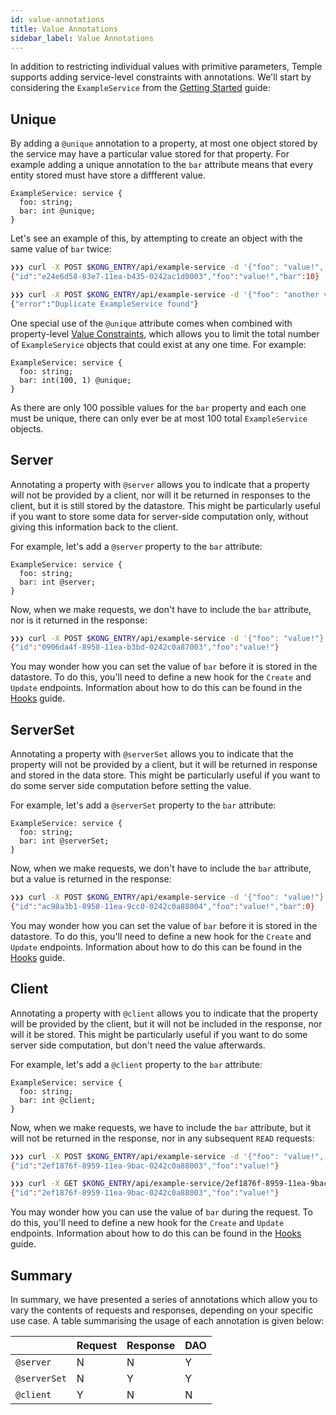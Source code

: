 ```yaml
---
id: value-annotations
title: Value Annotations 
sidebar_label: Value Annotations 
---
```


In addition to restricting individual values with primitive parameters, Temple supports adding service-level constraints with annotations.
We'll start by considering the `ExampleService` from the [Getting Started](../getting-started) guide:

## Unique
By adding a `@unique` annotation to a property, at most one object stored by the service may have a particular value stored for that property.
For example adding a unique annotation to the `bar` attribute means that every entity stored must have store a diffferent value.

```
ExampleService: service {
  foo: string;
  bar: int @unique;
}
```

Let's see an example of this, by attempting to create an object with the same value of `bar` twice:
```bash
❯❯❯ curl -X POST $KONG_ENTRY/api/example-service -d '{"foo": "value!", "bar": 10}'
{"id":"e24e6d58-83e7-11ea-b435-0242ac1d0003","foo":"value!","bar":10}

❯❯❯ curl -X POST $KONG_ENTRY/api/example-service -d '{"foo": "another value!", "bar": 10}'
{"error":"Duplicate ExampleService found"}
```

One special use of the `@unique` attribute comes when combined with property-level [Value Constraints](value-constraints), which allows you to limit the total number of `ExampleService` objects that could exist at any one time.
For example:
```
ExampleService: service {
  foo: string;
  bar: int(100, 1) @unique;
}
```

As there are only 100 possible values for the `bar` property and each one must be unique, there can only ever be at most 100 total `ExampleService` objects.

## Server
Annotating a property with `@server` allows you to indicate that a property will not be provided by a client, nor will it be returned in responses to the client, but it is still stored by the datastore.
This might be particularly useful if you want to store some data for server-side computation only, without giving this information back to the client.

For example, let's add a `@server` property to the `bar` attribute:
```
ExampleService: service {
  foo: string;
  bar: int @server;
}
```

Now, when we make requests, we don't have to include the `bar` attribute, nor is it returned in the response:
```bash
❯❯❯ curl -X POST $KONG_ENTRY/api/example-service -d '{"foo": "value!"}'
{"id":"0906da4f-8958-11ea-b3bd-0242c0a87003","foo":"value!"}
```
You may wonder how you can set the value of `bar` before it is stored in the datastore.
To do this, you'll need to define a new hook for the `Create` and `Update` endpoints.
Information about how to do this can be found in the [Hooks](hooks) guide.

## ServerSet
Annotating a property with `@serverSet` allows you to indicate that the property will not be provided by a client, but it will be returned in response and stored in the data store.
This might be particularly useful if you want to do some server side computation before setting the value.

For example, let's add a `@serverSet` property to the `bar` attribute:
```
ExampleService: service {
  foo: string;
  bar: int @serverSet;
}
```

Now, when we make requests, we don't have to include the `bar` attribute, but a value is returned in the response:
```bash
❯❯❯ curl -X POST $KONG_ENTRY/api/example-service -d '{"foo": "value!"}'
{"id":"ac98a3b1-8958-11ea-9cc0-0242c0a88004","foo":"value!","bar":0}
```
You may wonder how you can set the value of `bar` before it is stored in the datastore.
To do this, you'll need to define a new hook for the `Create` and `Update` endpoints.
Information about how to do this can be found in the [Hooks](hooks) guide.

## Client
Annotating a property with `@client` allows you to indicate that the property will be provided by the client, but it will not be included in the response, nor will it be stored.
This might be particularly useful if you want to do some server side computation, but don't need the value afterwards.

For example, let's add a `@client` property to the `bar` attribute:
```
ExampleService: service {
  foo: string;
  bar: int @client;
}
```

Now, when we make requests, we have to include the `bar` attribute, but it will not be returned in the response, nor in any subsequent `READ` requests:
```bash
❯❯❯ curl -X POST $KONG_ENTRY/api/example-service -d '{"foo": "value!", "bar": 123}'
{"id":"2ef1876f-8959-11ea-9bac-0242c0a88003","foo":"value!"}

❯❯❯ curl -X GET $KONG_ENTRY/api/example-service/2ef1876f-8959-11ea-9bac-0242c0a88003
{"id":"2ef1876f-8959-11ea-9bac-0242c0a88003","foo":"value!"}
```

You may wonder how you can use the value of `bar` during the request.
To do this, you'll need to define a new hook for the `Create` and `Update` endpoints.
Information about how to do this can be found in the [Hooks](hooks) guide.


## Summary
In summary, we have presented a series of annotations which allow you to vary the contents of requests and responses, depending on your specific use case.
A table summarising the usage of each annotation is given below:

|              | Request | Response | DAO |
|--------------|---------|----------|-----|
| `@server`    | N       | N        | Y   |
| `@serverSet` | N       | Y        | Y   |
| `@client`    | Y       | N        | N   |
